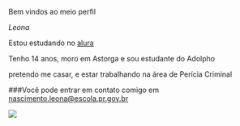 Bem vindos ao meio perfil

*Leona*

Estou estudando no [alura](https://www.alura.com.br/)

Tenho 14 anos, moro em Astorga e sou estudante do Adolpho

pretendo me casar, e estar trabalhando na área de Perícia Criminal

###Você pode entrar em contato comigo em nascimento.leona@escola.pr.gov.br

![](https://media1.tenor.com/m/ATy36Laki9MAAAAC/tired-sleeping.gif)


